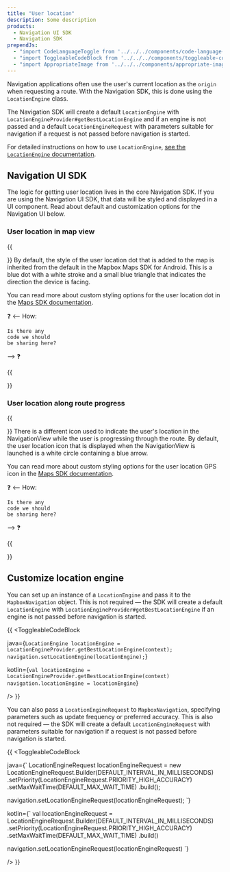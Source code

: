 ```yaml
---
title: "User location"
description: Some description
products:
  - Navigation UI SDK
  - Navigation SDK
prependJs:
  - "import CodeLanguageToggle from '../../../components/code-language-toggle';"
  - "import ToggleableCodeBlock from '../../../components/toggleable-code-block';"
  - "import AppropriateImage from '../../../components/appropriate-image'"
---
```


Navigation applications often use the user's current location as the `origin` when requesting a route. With the Navigation SDK, this is done using the `LocationEngine` class. 

The Navigation SDK will create a default `LocationEngine` with `LocationEngineProvider#getBestLocationEngine` and if an engine is not passed and a default `LocationEngineRequest` with parameters suitable for navigation if a request is not passed before navigation is started. 

For detailed instructions on how to use `LocationEngine`, [see the `LocationEngine` documentation](https://docs.mapbox.com/android/core/overview/#locationengine). 


## Navigation UI SDK

The logic for getting user location lives in the core Navigation SDK. If you are using the Navigation UI SDK, that data will be styled and displayed in a UI component. Read about default and customization options for the Navigation UI below.

### User location in map view

{{
<div className="grid grid--gut36 my24">
  <div className="col col--8-mm col--12">
}}
By default, the style of the user location dot that is added to the map is inherited from the default in the Mapbox Maps SDK for Android. This is a blue dot with a white stroke and a small blue triangle that indicates the direction the device is facing.

You can read more about custom styling options for the user location dot in the [Maps SDK documentation](/android/maps/overview/location-component/#active-styling-options).

❓ <-- How: 

```
Is there any 
code we should
be sharing here?
```

--> ❓

{{
  </div>
  <div className="col col--4-mm col--12 align-center">
    <AppropriateImage imageId="defaultUserLocation" />
  </div>
</div>
}}

### User location along route progress

{{
<div className="grid grid--gut36 my24">
  <div className="col col--8-mm col--12">
}}
There is a different icon used to indicate the user's location in the NavigationView while the user is progressing through the route. By default, the user location icon that is displayed when the NavigationView is launched is a white circle containing a blue arrow. 

You can read more about custom styling options for the user location GPS icon in the [Maps SDK documentation](/android/maps/overview/location-component/#rendermode).

❓ <-- How: 

```
Is there any 
code we should
be sharing here?
```

--> ❓

{{
  </div>
  <div className="col col--4-mm col--12 align-center">
    <AppropriateImage imageId="defaultUserGpsIcon" />
  </div>
</div>
}}


## Customize location engine

You can set up an instance of a `LocationEngine` and pass it to the `MapboxNavigation` object. This is not required &mdash; the SDK will create a default `LocationEngine` with `LocationEngineProvider#getBestLocationEngine` if an engine is not passed before navigation is started.

{{
<CodeLanguageToggle id="nav-location-engine" />
<ToggleableCodeBlock

java={`
LocationEngine locationEngine = LocationEngineProvider.getBestLocationEngine(context);
navigation.setLocationEngine(locationEngine);
`}

kotlin={`
val locationEngine = LocationEngineProvider.getBestLocationEngine(context)
navigation.locationEngine = locationEngine
`}

/>
}}

You can also pass a `LocationEngineRequest` to `MapboxNavigation`, specifying parameters such as update frequency or preferred accuracy. This is also not required &mdash; the SDK will create a default `LocationEngineRequest` with parameters suitable for navigation if a request is not passed before navigation is started.  

{{
<CodeLanguageToggle id="nav-location-request" />
<ToggleableCodeBlock

java={`
LocationEngineRequest locationEngineRequest = new LocationEngineRequest.Builder(DEFAULT_INTERVAL_IN_MILLISECONDS)
    .setPriority(LocationEngineRequest.PRIORITY_HIGH_ACCURACY)
    .setMaxWaitTime(DEFAULT_MAX_WAIT_TIME)
    .build();

navigation.setLocationEngineRequest(locationEngineRequest);
`}

kotlin={`
val locationEngineRequest = LocationEngineRequest.Builder(DEFAULT_INTERVAL_IN_MILLISECONDS)
    .setPriority(LocationEngineRequest.PRIORITY_HIGH_ACCURACY)
    .setMaxWaitTime(DEFAULT_MAX_WAIT_TIME)
    .build()

navigation.setLocationEngineRequest(locationEngineRequest)
`}

/>
}}